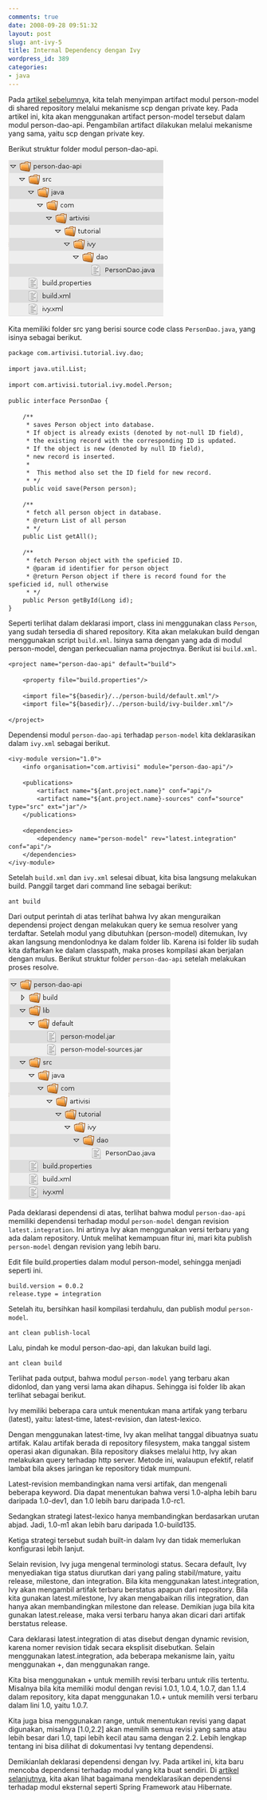 ```yaml
---
comments: true
date: 2008-09-28 09:51:32
layout: post
slug: ant-ivy-5
title: Internal Dependency dengan Ivy
wordpress_id: 389
categories:
- java
---
```


Pada [artikel sebelumny](http://endy.artivisi.com/blog/java/ant-ivy-4/)a, kita telah menyimpan artifact modul person-model di shared repository melalui mekanisme scp dengan private key. Pada artikel ini, kita akan menggunakan artifact person-model tersebut dalam modul person-dao-api. Pengambilan artifact dilakukan melalui mekanisme yang sama, yaitu scp dengan private key. 



Berikut struktur folder modul person-dao-api. 

![ ](/images/uploads/2008/09/folder-person-dao-api-before-resolve.png)

Kita memiliki folder src yang berisi source code class `PersonDao.java`, yang isinya sebagai berikut. 


    
    
    package com.artivisi.tutorial.ivy.dao;
    
    import java.util.List;
    
    import com.artivisi.tutorial.ivy.model.Person;
    
    public interface PersonDao {
    	
    	/**
    	 * saves Person object into database. 
    	 * If object is already exists (denoted by not-null ID field), 
    	 * the existing record with the corresponding ID is updated. 
    	 * If the object is new (denoted by null ID field), 
    	 * new record is inserted.
    	 * 
    	 *  This method also set the ID field for new record.
    	 * */
    	public void save(Person person);
    	
    	/**
    	 * fetch all person object in database.
    	 * @return List of all person
    	 * */
    	public List getAll();
    	
    	/**
    	 * fetch Person object with the speficied ID. 
    	 * @param id identifier for person object
    	 * @return Person object if there is record found for the speficied id, null otherwise
    	 * */
    	public Person getById(Long id);
    }
    




Seperti terlihat dalam deklarasi import, class ini menggunakan class `Person`, yang sudah tersedia di shared repository. Kita akan melakukan build dengan menggunakan script `build.xml`. Isinya sama dengan yang ada di modul person-model, dengan perkecualian nama projectnya. Berikut isi `build.xml`. 


    
    
    <project name="person-dao-api" default="build">
    
    	<property file="build.properties"/>
    	
    	<import file="${basedir}/../person-build/default.xml"/>
    	<import file="${basedir}/../person-build/ivy-builder.xml"/>
    	
    </project>
    



Dependensi modul `person-dao-api` terhadap `person-model` kita deklarasikan dalam `ivy.xml` sebagai berikut. 

    
    
    <ivy-module version="1.0">
        <info organisation="com.artivisi" module="person-dao-api"/>
        
    	<publications>
    		<artifact name="${ant.project.name}" conf="api"/>
    		<artifact name="${ant.project.name}-sources" conf="source" type="src" ext="jar"/>
    	</publications>
        
        <dependencies>
            <dependency name="person-model" rev="latest.integration" conf="api"/>
        </dependencies>
    </ivy-module>
    



Setelah `build.xml` dan `ivy.xml` selesai dibuat, kita bisa langsung melakukan build. Panggil target dari command line sebagai berikut: 

    
    
    ant build
    


Dari output perintah di atas terlihat bahwa Ivy akan menguraikan dependensi project dengan melakukan query ke semua resolver yang terdaftar. Setelah modul yang dibutuhkan (person-model) ditemukan, Ivy akan langsung mendonlodnya ke dalam folder lib. Karena isi folder lib sudah kita daftarkan ke dalam classpath, maka proses kompilasi akan berjalan dengan mulus. Berikut struktur folder `person-dao-api` setelah melakukan proses resolve.

![ ](/images/uploads/2008/09/folder-person-dao-api-after-resolve.png)

Pada deklarasi dependensi di atas, terlihat bahwa modul `person-dao-api` memiliki dependensi terhadap modul `person-model` dengan revision `latest.integration`. Ini artinya Ivy akan menggunakan versi terbaru yang ada dalam repository. Untuk melihat kemampuan fitur ini, mari kita publish `person-model` dengan revision yang lebih baru. 

Edit file build.properties dalam modul person-model, sehingga menjadi seperti ini. 


    
    
    build.version = 0.0.2
    release.type = integration
    



Setelah itu, bersihkan hasil kompilasi terdahulu, dan publish modul `person-model`. 

    
    
    ant clean publish-local
    


Lalu, pindah ke modul person-dao-api, dan lakukan build lagi. 

    
    
    ant clean build
    


Terlihat pada output, bahwa modul `person-model` yang terbaru akan didonlod, dan yang versi lama akan dihapus. Sehingga isi folder lib akan terlihat sebagai berikut. 


Ivy memiliki beberapa cara untuk menentukan mana artifak yang terbaru (latest), yaitu: latest-time, latest-revision, dan latest-lexico. 

Dengan menggunakan latest-time, Ivy akan melihat tanggal dibuatnya suatu artifak. Kalau artifak berada di repository filesystem, maka tanggal sistem operasi akan digunakan. Bila repository diakses melalui http, Ivy akan melakukan query terhadap http server. Metode ini, walaupun efektif, relatif lambat bila akses jaringan ke repository tidak mumpuni. 

Latest-revision membandingkan nama versi artifak, dan mengenali beberapa keyword. Dia dapat menentukan bahwa versi 1.0-alpha lebih baru daripada 1.0-dev1, dan 1.0 lebih baru daripada 1.0-rc1.

Sedangkan strategi latest-lexico hanya membandingkan berdasarkan urutan abjad. Jadi, 1.0-m1 akan lebih baru daripada 1.0-build135.

Ketiga strategi tersebut sudah built-in dalam Ivy dan tidak memerlukan konfigurasi lebih lanjut. 

Selain revision, Ivy juga mengenal terminologi status. Secara default, Ivy menyediakan tiga status diurutkan dari yang paling stabil/mature, yaitu release, milestone, dan integration. Bila kita menggunakan latest.integration, Ivy akan mengambil artifak terbaru berstatus apapun dari repository. Bila kita gunakan latest.milestone, Ivy akan mengabaikan rilis integration, dan hanya akan membandingkan milestone dan release. Demikian juga bila kita gunakan latest.release, maka versi terbaru hanya akan dicari dari artifak berstatus release. 

Cara deklarasi latest.integration di atas disebut dengan dynamic revision, karena nomer revision tidak secara eksplisit disebutkan. Selain menggunakan latest.integration, ada beberapa mekanisme lain, yaitu menggunakan +, dan menggunakan range. 

Kita bisa menggunakan + untuk memilih revisi terbaru untuk rilis tertentu. Misalnya bila kita memiliki modul dengan revisi 1.0.1, 1.0.4, 1.0.7, dan 1.1.4 dalam repository, kita dapat menggunakan 1.0.+ untuk memilih versi terbaru dalam lini 1.0, yaitu 1.0.7. 

Kita juga bisa menggunakan range, untuk menentukan revisi yang dapat digunakan, misalnya [1.0,2.2] akan memilih semua revisi yang sama atau lebih besar dari 1.0, tapi lebih kecil atau sama dengan 2.2. Lebih lengkap tentang ini bisa dilihat di dokumentasi Ivy tentang dependensi. 

Demikianlah deklarasi dependensi dengan Ivy. Pada artikel ini, kita baru mencoba dependensi terhadap modul yang kita buat sendiri. Di [artikel selanjutnya](http://endy.artivisi.com/blog/java/ant-ivy-6/), kita akan lihat bagaimana mendeklarasikan dependensi terhadap modul eksternal seperti Spring Framework atau Hibernate. 

